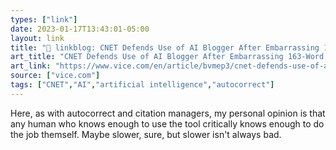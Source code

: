 ```yaml
---
types: ["link"]
date: 2023-01-17T13:43:01-05:00
layout: link
title: "🔗 linkblog: CNET Defends Use of AI Blogger After Embarrassing 163-Word Correction: ‘Humans Make Mistakes, Too’'"
art_title: "CNET Defends Use of AI Blogger After Embarrassing 163-Word Correction: ‘Humans Make Mistakes, Too’"
art_link: "https://www.vice.com/en/article/bvmep3/cnet-defends-use-of-ai-blogger-after-embarrassing-163-word-correction-humans-make-mistakes-too"
source: ["vice.com"]
tags: ["CNET","AI","artificial intelligence","autocorrect"]
---
```

Here, as with autocorrect and citation managers, my personal opinion is that any human who knows enough to use the tool critically knows enough to do the job themself. Maybe slower, sure, but slower isn't always bad.  
 
